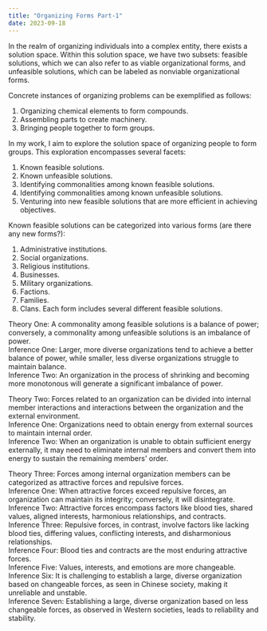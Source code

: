 ```yaml
---
title: "Organizing Forms Part-1"
date: 2023-09-18
---
```


In the realm of organizing individuals into a complex entity, there exists a solution space. Within this solution space, we have two subsets: feasible solutions, which we can also refer to as viable organizational forms, and unfeasible solutions, which can be labeled as nonviable organizational forms.

Concrete instances of organizing problems can be exemplified as follows:
1. Organizing chemical elements to form compounds.
2. Assembling parts to create machinery.
3. Bringing people together to form groups.

In my work, I aim to explore the solution space of organizing people to form groups. This exploration encompasses several facets:
1. Known feasible solutions.
2. Known unfeasible solutions.
3. Identifying commonalities among known feasible solutions.
4. Identifying commonalities among known unfeasible solutions.
5. Venturing into new feasible solutions that are more efficient in achieving objectives.

Known feasible solutions can be categorized into various forms (are there any new forms?):
1. Administrative institutions.
2. Social organizations.
3. Religious institutions.
4. Businesses.
5. Military organizations.
6. Factions.
7. Families.
8. Clans.
Each form includes several different feasible solutions.

Theory One: A commonality among feasible solutions is a balance of power; conversely, a commonality among unfeasible solutions is an imbalance of power. <br>
Inference One: Larger, more diverse organizations tend to achieve a better balance of power, while smaller, less diverse organizations struggle to maintain balance. <br>
Inference Two: An organization in the process of shrinking and becoming more monotonous will generate a significant imbalance of power.

Theory Two: Forces related to an organization can be divided into internal member interactions and interactions between the organization and the external environment. <br>
Inference One: Organizations need to obtain energy from external sources to maintain internal order. <br>
Inference Two: When an organization is unable to obtain sufficient energy externally, it may need to eliminate internal members and convert them into energy to sustain the remaining members' order. <br>

Theory Three: Forces among internal organization members can be categorized as attractive forces and repulsive forces.
<br>
Inference One: When attractive forces exceed repulsive forces, an organization can maintain its integrity; conversely, it will disintegrate. <br>
Inference Two: Attractive forces encompass factors like blood ties, shared values, aligned interests, harmonious relationships, and contracts. <br>
Inference Three: Repulsive forces, in contrast, involve factors like lacking blood ties, differing values, conflicting interests, and disharmonious relationships. <br>
Inference Four: Blood ties and contracts are the most enduring attractive forces. <br>
Inference Five: Values, interests, and emotions are more changeable. <br>
Inference Six: It is challenging to establish a large, diverse organization based on changeable forces, as seen in Chinese society, making it unreliable and unstable. <br>
Inference Seven: Establishing a large, diverse organization based on less changeable forces, as observed in Western societies, leads to reliability and stability.
